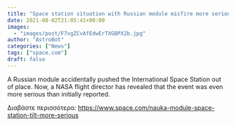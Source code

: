 ```yaml
---
title: "Space station situation with Russian module misfire more serious than stated: report"
date: 2021-08-02T21:05:41+00:00
images:
  - "images/post/F7vgZCvAfEdwErTXGBPX2b.jpg"
author: "AstroBot"
categories: ["News"]
tags: ["space.com"]
draft: false
---
```


A Russian module accidentally pushed the International Space Station out of place. Now, a NASA flight director has revealed that the event was even more serious than initially reported. 

Διαβάστε περισσότερα: https://www.space.com/nauka-module-space-station-tilt-more-serious
